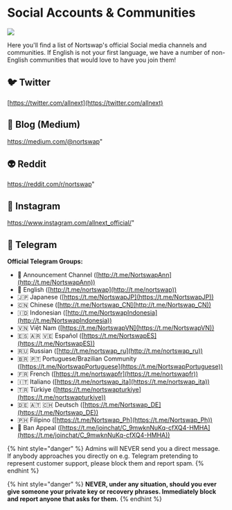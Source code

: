 # Social Accounts & Communities

![](../.gitbook/assets/docs-masthead-22-.png)

Here you'll find a list of Nortswap's official Social media channels and communities. If English is not your first language, we have a number of non-English communities that would love to have you join them!

## 🐦 Twitter

[https://twitter.com/allnext](https://twitter.com/allnext)

## 📰 Blog (Medium)

https://medium.com/@nortswap"

## 👽 Reddit

https://reddit.com/r/nortswap"

## 🤳 Instagram

https://www.instagram.com/allnext_official/"

## 💬 Telegram

**Official Telegram Groups:**

- 📣 Announcement Channel ([http://t.me/NortswapAnn](http://t.me/NortswapAnn))
- 🥞 English ([http://t.me/nortswap](http://t.me/nortswap))
- 🇯🇵 Japanese ([https://t.me/NortswapJP](https://t.me/NortswapJP))
- 🇨🇳 Chinese ([http://t.me/Nortswap_CN](http://t.me/Nortswap_CN))
- 🇮🇩 Indonesian ([http://t.me/NortswapIndonesia](http://t.me/NortswapIndonesia))
- 🇻🇳 Việt Nam ([https://t.me/NortswapVN](https://t.me/NortswapVN))
- 🇪🇸 🇦🇷 🇻🇪 Español ([https://t.me/NortswapES](https://t.me/NortswapES))
- 🇷🇺 Russian ([http://t.me/nortswap_ru](http://t.me/nortswap_ru))
- 🇧🇷 🇵🇹 Portuguese/Brazilian Community ([https://t.me/NortswapPortuguese](https://t.me/NortswapPortuguese))
- 🇫🇷 French ([https://t.me/nortswapfr](https://t.me/nortswapfr))
- 🇮🇹 Italiano ([https://t.me/nortswap_ita](https://t.me/nortswap_ita))
- 🇹🇷 Türkiye ([https://t.me/nortswapturkiye](https://t.me/nortswapturkiye))
- 🇩🇪 🇦🇹 🇨🇭 Deutsch ([https://t.me/Nortswap_DE](https://t.me/Nortswap_DE))
- 🇵🇭 Filipino ([https://t.me/Nortswap_Ph](https://t.me/Nortswap_Ph))
- 😤 Ban Appeal ([https://t.me/joinchat/C_9mwknNuKq-cfXQ4-HMHA](https://t.me/joinchat/C_9mwknNuKq-cfXQ4-HMHA))

{% hint style="danger" %}
Admins will NEVER send you a direct message. If anybody approaches you directly on e.g. Telegram pretending to represent customer support, please block them and report spam.
{% endhint %}

{% hint style="danger" %}
**NEVER, under any situation, should you ever give someone your private key or recovery phrases. Immediately block and report anyone that asks for them.**
{% endhint %}
